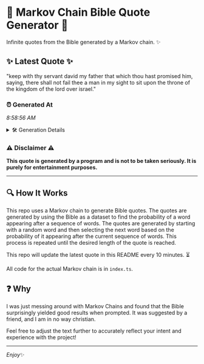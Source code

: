 # 📖 Markov Chain Bible Quote Generator 📖

Infinite quotes from the Bible generated by a Markov chain. ✨

## ✨ Latest Quote ✨
"keep with thy servant david my father that which thou hast promised him, saying, there shall not fail thee a man in my sight to sit upon the throne of the kingdom of the lord over israel."

### ⏰ Generated At
*8:58:56 AM*

<details>
    <summary>🛠️ Generation Details</summary>
    <p>
        <strong>🌱 Seed:</strong> keep<br>
        <strong>🔄 Iterations:</strong> 36<br>
        <strong>📜 Context History:</strong><br>[ keep ]: with<br>[ keep, with ]: thy<br>[ keep, with, thy ]: servant<br>[ keep, with, thy, servant ]: david<br>[ keep, with, thy, servant, david ]: my<br>[ keep, with, thy, servant, david, my ]: father<br>[ with, thy, servant, david, my, father ]: that<br>[ thy, servant, david, my, father, that ]: which<br>[ servant, david, my, father, that, which ]: thou<br>[ david, my, father, that, which, thou ]: hast<br>[ my, father, that, which, thou, hast ]: promised<br>[ father, that, which, thou, hast, promised ]: him,<br>[ that, which, thou, hast, promised, him, ]: saying,<br>[ which, thou, hast, promised, him,, saying, ]: there<br>[ thou, hast, promised, him,, saying,, there ]: shall<br>[ hast, promised, him,, saying,, there, shall ]: not<br>[ promised, him,, saying,, there, shall, not ]: fail<br>[ him,, saying,, there, shall, not, fail ]: thee<br>[ saying,, there, shall, not, fail, thee ]: a<br>[ there, shall, not, fail, thee, a ]: man<br>[ shall, not, fail, thee, a, man ]: in<br>[ not, fail, thee, a, man, in ]: my<br>[ fail, thee, a, man, in, my ]: sight<br>[ thee, a, man, in, my, sight ]: to<br>[ a, man, in, my, sight, to ]: sit<br>[ man, in, my, sight, to, sit ]: upon<br>[ in, my, sight, to, sit, upon ]: the<br>[ my, sight, to, sit, upon, the ]: throne<br>[ sight, to, sit, upon, the, throne ]: of<br>[ to, sit, upon, the, throne, of ]: the<br>[ sit, upon, the, throne, of, the ]: kingdom<br>[ upon, the, throne, of, the, kingdom ]: of<br>[ the, throne, of, the, kingdom, of ]: the<br>[ throne, of, the, kingdom, of, the ]: lord<br>[ of, the, kingdom, of, the, lord ]: over<br>[ the, kingdom, of, the, lord, over ]: israel.<br>
    </p>
</details>

### ⚠️ Disclaimer ⚠️
**This quote is generated by a program and is not to be taken seriously. It is purely for entertainment purposes.**

---

## 🔍 How It Works

This repo uses a Markov chain to generate Bible quotes. The quotes are generated by using the Bible as a dataset to find the probability of a word appearing after a sequence of words. The quotes are generated by starting with a random word and then selecting the next word based on the probability of it appearing after the current sequence of words. This process is repeated until the desired length of the quote is reached.

This repo will update the latest quote in this README every 10 minutes. ⏳

All code for the actual Markov chain is in `index.ts`.

## ❓ Why

I was just messing around with Markov Chains and found that the Bible surprisingly yielded good results when prompted. 
It was suggested by a friend, and I am in no way christian.

Feel free to adjust the text further to accurately reflect your intent and experience with the project!

---

*Enjoy*✨
